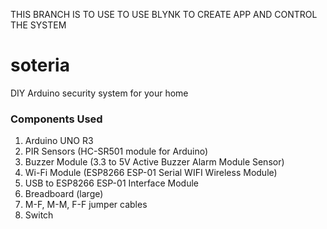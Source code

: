 THIS BRANCH IS TO USE TO USE BLYNK TO CREATE APP AND CONTROL THE SYSTEM

# soteria
DIY Arduino security system for your home

### Components Used
1. Arduino UNO R3
2. PIR Sensors (HC-SR501 module for Arduino)
3. Buzzer Module (3.3 to 5V Active Buzzer Alarm Module Sensor)
4. Wi-Fi Module (ESP8266 ESP-01 Serial WIFI Wireless Module)
5. USB to ESP8266 ESP-01 Interface Module
6. Breadboard (large)
7. M-F, M-M, F-F jumper cables
8. Switch

